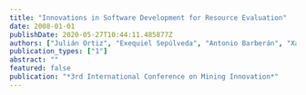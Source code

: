 ```yaml
---
title: "Innovations in Software Development for Resource Evaluation"
date: 2008-01-01
publishDate: 2020-05-27T10:44:11.485877Z
authors: ["Julián Ortiz", "Exequiel Sepúlveda", "Antonio Barberán", "Xavier Emery", "Eduardo Magri"]
publication_types: ["1"]
abstract: ""
featured: false
publication: "*3rd International Conference on Mining Innovation*"
---
```


